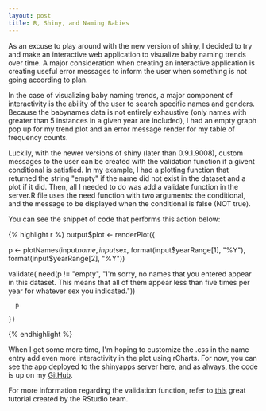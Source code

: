 ```yaml
---
layout: post
title: R, Shiny, and Naming Babies
---
```


As an excuse to play around with the new version of shiny, I decided to try and make an interactive web application to visualize baby naming trends over time. A major consideration when creating an interactive application is creating useful error messages to inform the user when something is not going according to plan.

In the case of visualizing baby naming trends, a major component of interactivity is the ability of the user to search specific names and genders. Because the babynames data is not entirely exhaustive (only names with greater than 5 instances in a given year are included), I had an empty graph pop up for my trend plot and an error message render for my table of frequency counts.

Luckily, with the newer versions of shiny (later than 0.9.1.9008), custom messages to the user can be created with the validation function if a givent conditional is satisfied. In my example, I had a plotting function that returned the string "empty" if the name did not exist in the dataset and a plot if it did. Then, all I needed to do was add a validate function in the server.R file uses the need function with two arguments: the conditional, and the message to be displayed when the conditional is false (NOT true).

You can see the snippet of code that performs this action below:


{% highlight r %}
output$plot <- renderPlot({
  
  p <- plotNames(input$name,
                 input$sex,
                 format(input$yearRange[1], "%Y"),
                 format(input$yearRange[2], "%Y"))
  
  validate(
    need(p != "empty",
         "I'm sorry, no names that you entered appear in this dataset.
         This means that all of them appear less than five times per
         year for whatever sex you indicated."))
      
      p
      
    })
{% endhighlight %}

When I get some more time, I'm hoping to customize the .css in the name entry add even more interactivity in the plot using rCharts. For now, you can see the app deployed to the shinyapps server [here](http://dpmartin42.shinyapps.io/babynameR/), and as always, the code is up on my [GitHub](https://github.com/dpmartin42/babynameR).

For more information regarding the validation function, refer to [this](http://shiny.rstudio.com/articles/validation.html) great tutorial created by the RStudio team. 

